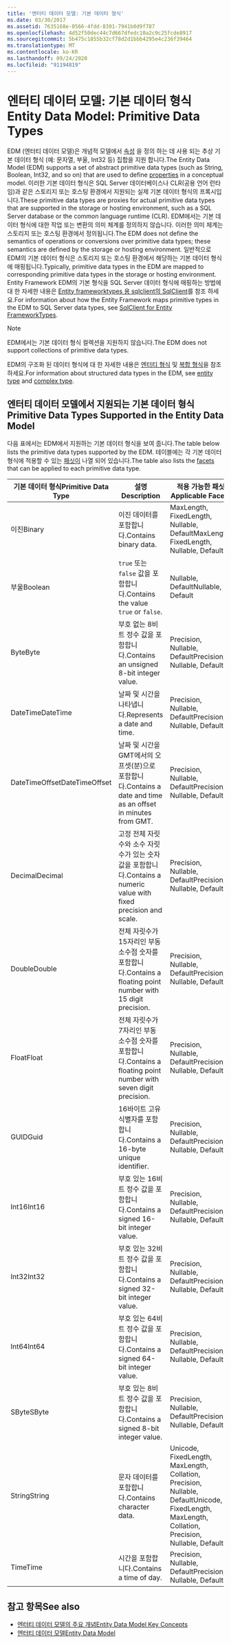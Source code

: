 ```yaml
---
title: '엔터티 데이터 모델: 기본 데이터 형식'
ms.date: 03/30/2017
ms.assetid: 7635168e-0566-4fdd-8391-7941b0d9f787
ms.openlocfilehash: 4d52f50dec44c7d667dfedc10a2c9c25fcde8917
ms.sourcegitcommit: 5b475c1855b32cf78d2d1bbb4295e4c236f39464
ms.translationtype: MT
ms.contentlocale: ko-KR
ms.lasthandoff: 09/24/2020
ms.locfileid: "91194819"
---
```

# <a name="entity-data-model-primitive-data-types"></a><span data-ttu-id="871b9-102">엔터티 데이터 모델: 기본 데이터 형식</span><span class="sxs-lookup"><span data-stu-id="871b9-102">Entity Data Model: Primitive Data Types</span></span>

<span data-ttu-id="871b9-103">EDM (엔터티 데이터 모델)은 개념적 모델에서 [속성](property.md) 을 정의 하는 데 사용 되는 추상 기본 데이터 형식 (예: 문자열, 부울, Int32 등) 집합을 지원 합니다.</span><span class="sxs-lookup"><span data-stu-id="871b9-103">The Entity Data Model (EDM) supports a set of abstract primitive data types (such as String, Boolean, Int32, and so on) that are used to define [properties](property.md) in a conceptual model.</span></span> <span data-ttu-id="871b9-104">이러한 기본 데이터 형식은 SQL Server 데이터베이스나 CLR(공용 언어 런타임)과 같은 스토리지 또는 호스팅 환경에서 지원되는 실제 기본 데이터 형식의 프록시입니다.</span><span class="sxs-lookup"><span data-stu-id="871b9-104">These primitive data types are proxies for actual primitive data types that are supported in the storage or hosting environment, such as a SQL Server database or the common language runtime (CLR).</span></span> <span data-ttu-id="871b9-105">EDM에서는 기본 데이터 형식에 대한 작업 또는 변환의 의미 체계를 정의하지 않습니다. 이러한 의미 체계는 스토리지 또는 호스팅 환경에서 정의됩니다.</span><span class="sxs-lookup"><span data-stu-id="871b9-105">The EDM does not define the semantics of operations or conversions over primitive data types; these semantics are defined by the storage or hosting environment.</span></span> <span data-ttu-id="871b9-106">일반적으로 EDM의 기본 데이터 형식은 스토리지 또는 호스팅 환경에서 해당하는 기본 데이터 형식에 매핑됩니다.</span><span class="sxs-lookup"><span data-stu-id="871b9-106">Typically, primitive data types in the EDM are mapped to corresponding primitive data types in the storage or hosting environment.</span></span> <span data-ttu-id="871b9-107">Entity Framework EDM의 기본 형식을 SQL Server 데이터 형식에 매핑하는 방법에 대 한 자세한 내용은 [Entity frameworktypes 용 sqlclient의 SqlClient](./ef/sqlclient-for-ef-types.md)를 참조 하세요.</span><span class="sxs-lookup"><span data-stu-id="871b9-107">For information about how the Entity Framework maps primitive types in the EDM to SQL Server data types, see [SqlClient for Entity FrameworkTypes](./ef/sqlclient-for-ef-types.md).</span></span>  
  
> [!NOTE]
> <span data-ttu-id="871b9-108">EDM에서는 기본 데이터 형식 컬렉션을 지원하지 않습니다.</span><span class="sxs-lookup"><span data-stu-id="871b9-108">The EDM does not support collections of primitive data types.</span></span>  
  
 <span data-ttu-id="871b9-109">EDM의 구조화 된 데이터 형식에 대 한 자세한 내용은 [엔터티 형식](entity-type.md) 및 [복합 형식](complex-type.md)을 참조 하세요.</span><span class="sxs-lookup"><span data-stu-id="871b9-109">For information about structured data types in the EDM, see [entity type](entity-type.md) and [complex type](complex-type.md).</span></span>  
  
## <a name="primitive-data-types-supported-in-the-entity-data-model"></a><span data-ttu-id="871b9-110">엔터티 데이터 모델에서 지원되는 기본 데이터 형식</span><span class="sxs-lookup"><span data-stu-id="871b9-110">Primitive Data Types Supported in the Entity Data Model</span></span>  

 <span data-ttu-id="871b9-111">다음 표에서는 EDM에서 지원하는 기본 데이터 형식을 보여 줍니다.</span><span class="sxs-lookup"><span data-stu-id="871b9-111">The table below lists the primitive data types supported by the EDM.</span></span> <span data-ttu-id="871b9-112">테이블에는 각 기본 데이터 형식에 적용할 수 있는 [패싯이](facet.md) 나열 되어 있습니다.</span><span class="sxs-lookup"><span data-stu-id="871b9-112">The table also lists the [facets](facet.md) that can be applied to each primitive data type.</span></span>  
  
|<span data-ttu-id="871b9-113">기본 데이터 형식</span><span class="sxs-lookup"><span data-stu-id="871b9-113">Primitive Data Type</span></span>|<span data-ttu-id="871b9-114">설명</span><span class="sxs-lookup"><span data-stu-id="871b9-114">Description</span></span>|<span data-ttu-id="871b9-115">적용 가능한 패싯</span><span class="sxs-lookup"><span data-stu-id="871b9-115">Applicable Facets</span></span>|  
|-------------------------|-----------------|-----------------------|  
|<span data-ttu-id="871b9-116">이진</span><span class="sxs-lookup"><span data-stu-id="871b9-116">Binary</span></span>|<span data-ttu-id="871b9-117">이진 데이터를 포함합니다.</span><span class="sxs-lookup"><span data-stu-id="871b9-117">Contains binary data.</span></span>|<span data-ttu-id="871b9-118">MaxLength, FixedLength, Nullable, Default</span><span class="sxs-lookup"><span data-stu-id="871b9-118">MaxLength, FixedLength, Nullable, Default</span></span>|  
|<span data-ttu-id="871b9-119">부울</span><span class="sxs-lookup"><span data-stu-id="871b9-119">Boolean</span></span>|<span data-ttu-id="871b9-120">`true` 또는 `false` 값을 포함합니다.</span><span class="sxs-lookup"><span data-stu-id="871b9-120">Contains the value `true` or `false`.</span></span>|<span data-ttu-id="871b9-121">Nullable, Default</span><span class="sxs-lookup"><span data-stu-id="871b9-121">Nullable, Default</span></span>|  
|<span data-ttu-id="871b9-122">Byte</span><span class="sxs-lookup"><span data-stu-id="871b9-122">Byte</span></span>|<span data-ttu-id="871b9-123">부호 없는 8비트 정수 값을 포함합니다.</span><span class="sxs-lookup"><span data-stu-id="871b9-123">Contains an unsigned 8-bit integer value.</span></span>|<span data-ttu-id="871b9-124">Precision, Nullable, Default</span><span class="sxs-lookup"><span data-stu-id="871b9-124">Precision, Nullable, Default</span></span>|  
|<span data-ttu-id="871b9-125">DateTime</span><span class="sxs-lookup"><span data-stu-id="871b9-125">DateTime</span></span>|<span data-ttu-id="871b9-126">날짜 및 시간을 나타냅니다.</span><span class="sxs-lookup"><span data-stu-id="871b9-126">Represents a date and time.</span></span>|<span data-ttu-id="871b9-127">Precision, Nullable, Default</span><span class="sxs-lookup"><span data-stu-id="871b9-127">Precision, Nullable, Default</span></span>|  
|<span data-ttu-id="871b9-128">DateTimeOffset</span><span class="sxs-lookup"><span data-stu-id="871b9-128">DateTimeOffset</span></span>|<span data-ttu-id="871b9-129">날짜 및 시간을 GMT에서의 오프셋(분)으로 포함합니다.</span><span class="sxs-lookup"><span data-stu-id="871b9-129">Contains a date and time as an offset in minutes from GMT.</span></span>|<span data-ttu-id="871b9-130">Precision, Nullable, Default</span><span class="sxs-lookup"><span data-stu-id="871b9-130">Precision, Nullable, Default</span></span>|  
|<span data-ttu-id="871b9-131">Decimal</span><span class="sxs-lookup"><span data-stu-id="871b9-131">Decimal</span></span>|<span data-ttu-id="871b9-132">고정 전체 자릿수와 소수 자릿수가 있는 숫자 값을 포함합니다.</span><span class="sxs-lookup"><span data-stu-id="871b9-132">Contains a numeric value with fixed precision and scale.</span></span>|<span data-ttu-id="871b9-133">Precision, Nullable, Default</span><span class="sxs-lookup"><span data-stu-id="871b9-133">Precision, Nullable, Default</span></span>|  
|<span data-ttu-id="871b9-134">Double</span><span class="sxs-lookup"><span data-stu-id="871b9-134">Double</span></span>|<span data-ttu-id="871b9-135">전체 자릿수가 15자리인 부동 소수점 숫자를 포함합니다.</span><span class="sxs-lookup"><span data-stu-id="871b9-135">Contains a floating point number with 15 digit precision.</span></span>|<span data-ttu-id="871b9-136">Precision, Nullable, Default</span><span class="sxs-lookup"><span data-stu-id="871b9-136">Precision, Nullable, Default</span></span>|  
|<span data-ttu-id="871b9-137">Float</span><span class="sxs-lookup"><span data-stu-id="871b9-137">Float</span></span>|<span data-ttu-id="871b9-138">전체 자릿수가 7자리인 부동 소수점 숫자를 포함합니다.</span><span class="sxs-lookup"><span data-stu-id="871b9-138">Contains a floating point number with seven digit precision.</span></span>|<span data-ttu-id="871b9-139">Precision, Nullable, Default</span><span class="sxs-lookup"><span data-stu-id="871b9-139">Precision, Nullable, Default</span></span>|  
|<span data-ttu-id="871b9-140">GUID</span><span class="sxs-lookup"><span data-stu-id="871b9-140">Guid</span></span>|<span data-ttu-id="871b9-141">16바이트 고유 식별자를 포함합니다.</span><span class="sxs-lookup"><span data-stu-id="871b9-141">Contains a 16-byte unique identifier.</span></span>|<span data-ttu-id="871b9-142">Precision, Nullable, Default</span><span class="sxs-lookup"><span data-stu-id="871b9-142">Precision, Nullable, Default</span></span>|  
|<span data-ttu-id="871b9-143">Int16</span><span class="sxs-lookup"><span data-stu-id="871b9-143">Int16</span></span>|<span data-ttu-id="871b9-144">부호 있는 16비트 정수 값을 포함합니다.</span><span class="sxs-lookup"><span data-stu-id="871b9-144">Contains a signed 16-bit integer value.</span></span>|<span data-ttu-id="871b9-145">Precision, Nullable, Default</span><span class="sxs-lookup"><span data-stu-id="871b9-145">Precision, Nullable, Default</span></span>|  
|<span data-ttu-id="871b9-146">Int32</span><span class="sxs-lookup"><span data-stu-id="871b9-146">Int32</span></span>|<span data-ttu-id="871b9-147">부호 있는 32비트 정수 값을 포함합니다.</span><span class="sxs-lookup"><span data-stu-id="871b9-147">Contains a signed 32-bit integer value.</span></span>|<span data-ttu-id="871b9-148">Precision, Nullable, Default</span><span class="sxs-lookup"><span data-stu-id="871b9-148">Precision, Nullable, Default</span></span>|  
|<span data-ttu-id="871b9-149">Int64</span><span class="sxs-lookup"><span data-stu-id="871b9-149">Int64</span></span>|<span data-ttu-id="871b9-150">부호 있는 64비트 정수 값을 포함합니다.</span><span class="sxs-lookup"><span data-stu-id="871b9-150">Contains a signed 64-bit integer value.</span></span>|<span data-ttu-id="871b9-151">Precision, Nullable, Default</span><span class="sxs-lookup"><span data-stu-id="871b9-151">Precision, Nullable, Default</span></span>|  
|<span data-ttu-id="871b9-152">SByte</span><span class="sxs-lookup"><span data-stu-id="871b9-152">SByte</span></span>|<span data-ttu-id="871b9-153">부호 있는 8비트 정수 값을 포함합니다.</span><span class="sxs-lookup"><span data-stu-id="871b9-153">Contains a signed 8-bit integer value.</span></span>|<span data-ttu-id="871b9-154">Precision, Nullable, Default</span><span class="sxs-lookup"><span data-stu-id="871b9-154">Precision, Nullable, Default</span></span>|  
|<span data-ttu-id="871b9-155">String</span><span class="sxs-lookup"><span data-stu-id="871b9-155">String</span></span>|<span data-ttu-id="871b9-156">문자 데이터를 포함합니다.</span><span class="sxs-lookup"><span data-stu-id="871b9-156">Contains character data.</span></span>|<span data-ttu-id="871b9-157">Unicode, FixedLength, MaxLength, Collation, Precision, Nullable, Default</span><span class="sxs-lookup"><span data-stu-id="871b9-157">Unicode, FixedLength, MaxLength, Collation, Precision, Nullable, Default</span></span>|  
|<span data-ttu-id="871b9-158">Time</span><span class="sxs-lookup"><span data-stu-id="871b9-158">Time</span></span>|<span data-ttu-id="871b9-159">시간을 포함합니다.</span><span class="sxs-lookup"><span data-stu-id="871b9-159">Contains a time of day.</span></span>|<span data-ttu-id="871b9-160">Precision, Nullable, Default</span><span class="sxs-lookup"><span data-stu-id="871b9-160">Precision, Nullable, Default</span></span>|  
  
## <a name="see-also"></a><span data-ttu-id="871b9-161">참고 항목</span><span class="sxs-lookup"><span data-stu-id="871b9-161">See also</span></span>

- [<span data-ttu-id="871b9-162">엔터티 데이터 모델의 주요 개념</span><span class="sxs-lookup"><span data-stu-id="871b9-162">Entity Data Model Key Concepts</span></span>](entity-data-model-key-concepts.md)
- [<span data-ttu-id="871b9-163">엔터티 데이터 모델</span><span class="sxs-lookup"><span data-stu-id="871b9-163">Entity Data Model</span></span>](entity-data-model.md)
